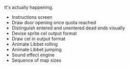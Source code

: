 It's actually happening.

- Instructions screen
- Draw door opening once quota reached
- Distinguish entered and unentered dead ends visually
- Devise sprite cel output format
- Draw cel in output format
- Animate Libbet rolling
- Animate Libbet jumping
- Sound effect engine
- Sequence of map sizes
